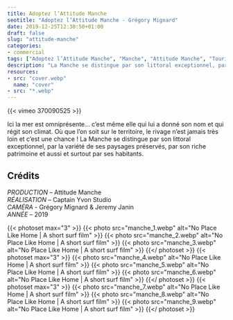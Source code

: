 ```yaml
---
title: Adoptez l’Attitude Manche
seotitle: "Adoptez l’Attitude Manche - Grégory Mignard"
date: 2019-12-25T12:30:50+01:00
draft: false
slug: "attitude-manche"
categories:
- commercial
tags: ["Adoptez l’Attitude Manche", "Manche", "Attitude Manche", "Tourisme", "Cotentin", "Commercial", "Commande"]
description: "La Manche se distingue par son littoral exceptionnel, par la variété de ses paysages préservés, par son riche patrimoine et aussi et surtout par ses habitants."
resources:
- src: "cover.webp"
  name: "cover"
- src: "*.webp"
---
```


<div>{{< vimeo 370090525 >}}</div>

Ici la mer est omniprésente… c’est même elle qui lui a donné son nom et qui régit son climat. Où que l’on soit sur le territoire, le rivage n’est jamais très loin et c’est une chance ! La Manche se distingue par son littoral exceptionnel, par la variété de ses paysages préservés, par son riche patrimoine et aussi et surtout par ses habitants.

## Crédits

*PRODUCTION* – Attitude Manche  
*RÉALISATION* – Captain Yvon Studio  
*CAMÉRA* - Grégory Mignard & Jeremy Janin  
*ANNÉE* – 2019

{{< photoset max="3" >}}
  {{< photo src="manche_1.webp" alt="No Place Like Home | A short surf film" >}}
  {{< photo src="manche_2.webp" alt="No Place Like Home | A short surf film" >}}
  {{< photo src="manche_3.webp" alt="No Place Like Home | A short surf film" >}}
{{</ photoset >}}
{{< photoset max="3" >}}
  {{< photo src="manche_4.webp" alt="No Place Like Home | A short surf film" >}}
  {{< photo src="manche_5.webp" alt="No Place Like Home | A short surf film" >}}
  {{< photo src="manche_6.webp" alt="No Place Like Home | A short surf film" >}}
{{</ photoset >}}
{{< photoset max="3" >}}
  {{< photo src="manche_7.webp" alt="No Place Like Home | A short surf film" >}}
  {{< photo src="manche_8.webp" alt="No Place Like Home | A short surf film" >}}
  {{< photo src="manche_9.webp" alt="No Place Like Home | A short surf film" >}}
{{</ photoset >}}
